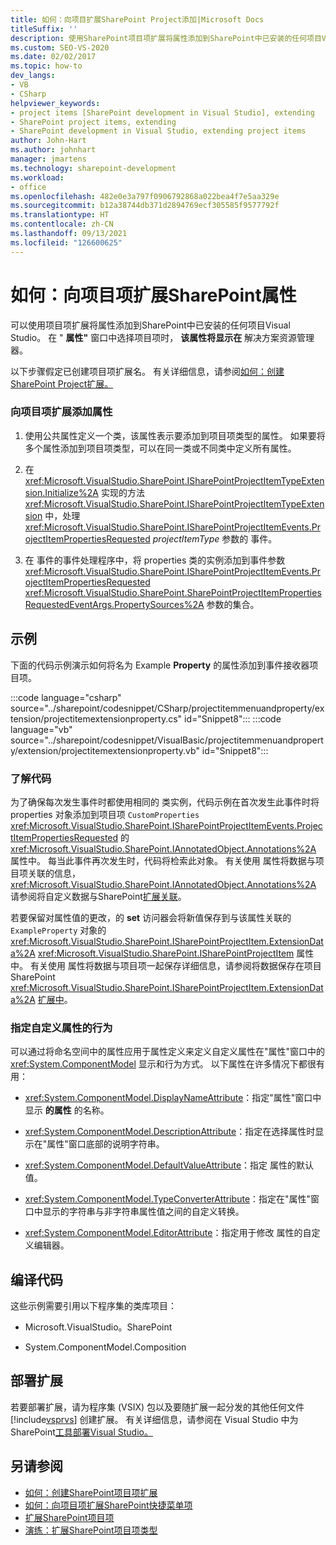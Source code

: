 ```yaml
---
title: 如何：向项目扩展SharePoint Project添加|Microsoft Docs
titleSuffix: ''
description: 使用SharePoint项目项扩展将属性添加到SharePoint中已安装的任何项目Visual Studio。
ms.custom: SEO-VS-2020
ms.date: 02/02/2017
ms.topic: how-to
dev_langs:
- VB
- CSharp
helpviewer_keywords:
- project items [SharePoint development in Visual Studio], extending
- SharePoint project items, extending
- SharePoint development in Visual Studio, extending project items
author: John-Hart
ms.author: johnhart
manager: jmartens
ms.technology: sharepoint-development
ms.workload:
- office
ms.openlocfilehash: 482e0e3a797f0906792868a022bea4f7e5aa329e
ms.sourcegitcommit: b12a38744db371d2894769ecf305585f9577792f
ms.translationtype: HT
ms.contentlocale: zh-CN
ms.lasthandoff: 09/13/2021
ms.locfileid: "126600625"
---
```

# <a name="how-to-add-a-property-to-a-sharepoint-project-item-extension"></a>如何：向项目项扩展SharePoint属性
  可以使用项目项扩展将属性添加到SharePoint中已安装的任何项目Visual Studio。 在 " **属性"** 窗口中选择项目项时， **该属性将显示在** 解决方案资源管理器。

 以下步骤假定已创建项目项扩展名。 有关详细信息，请参阅[如何：创建SharePoint Project扩展。](../sharepoint/how-to-create-a-sharepoint-project-item-extension.md)

### <a name="to-add-a-property-to-a-project-item-extension"></a>向项目项扩展添加属性

1. 使用公共属性定义一个类，该属性表示要添加到项目项类型的属性。 如果要将多个属性添加到项目项类型，可以在同一类或不同类中定义所有属性。

2. 在 <xref:Microsoft.VisualStudio.SharePoint.ISharePointProjectItemTypeExtension.Initialize%2A> 实现的方法 <xref:Microsoft.VisualStudio.SharePoint.ISharePointProjectItemTypeExtension> 中，处理 <xref:Microsoft.VisualStudio.SharePoint.ISharePointProjectItemEvents.ProjectItemPropertiesRequested> *projectItemType* 参数的 事件。

3. 在 事件的事件处理程序中，将 properties 类的实例添加到事件参数 <xref:Microsoft.VisualStudio.SharePoint.ISharePointProjectItemEvents.ProjectItemPropertiesRequested> <xref:Microsoft.VisualStudio.SharePoint.SharePointProjectItemPropertiesRequestedEventArgs.PropertySources%2A> 参数的集合。

## <a name="example"></a>示例
 下面的代码示例演示如何将名为 Example **Property** 的属性添加到事件接收器项目项。

:::code language="csharp" source="../sharepoint/codesnippet/CSharp/projectitemmenuandproperty/extension/projectitemextensionproperty.cs" id="Snippet8":::
:::code language="vb" source="../sharepoint/codesnippet/VisualBasic/projectitemmenuandproperty/extension/projectitemextensionproperty.vb" id="Snippet8":::

### <a name="understand-the-code"></a>了解代码
 为了确保每次发生事件时都使用相同的 类实例，代码示例在首次发生此事件时将 properties 对象添加到项目项 `CustomProperties` <xref:Microsoft.VisualStudio.SharePoint.ISharePointProjectItemEvents.ProjectItemPropertiesRequested> 的 <xref:Microsoft.VisualStudio.SharePoint.IAnnotatedObject.Annotations%2A> 属性中。 每当此事件再次发生时，代码将检索此对象。 有关使用 属性将数据与项目项关联的信息， <xref:Microsoft.VisualStudio.SharePoint.IAnnotatedObject.Annotations%2A> 请参阅将自定义数据与SharePoint[扩展关联](../sharepoint/associating-custom-data-with-sharepoint-tools-extensions.md)。

 若要保留对属性值的更改，的 **set** 访问器会将新值保存到与该属性关联的 `ExampleProperty` 对象的 <xref:Microsoft.VisualStudio.SharePoint.ISharePointProjectItem.ExtensionData%2A> <xref:Microsoft.VisualStudio.SharePoint.ISharePointProjectItem> 属性中。 有关使用 属性将数据与项目项一起保存详细信息，请参阅将数据保存在项目SharePoint <xref:Microsoft.VisualStudio.SharePoint.ISharePointProjectItem.ExtensionData%2A> [扩展中](../sharepoint/saving-data-in-extensions-of-the-sharepoint-project-system.md)。

### <a name="specify-the-behavior-of-custom-properties"></a>指定自定义属性的行为
 可以通过将命名空间中的属性应用于属性定义来定义自定义属性在"属性"窗口中的 <xref:System.ComponentModel> 显示和行为方式。 以下属性在许多情况下都很有用：

- <xref:System.ComponentModel.DisplayNameAttribute>：指定"属性"窗口中显示 **的属性** 的名称。

- <xref:System.ComponentModel.DescriptionAttribute>：指定在选择属性时显示在"属性"窗口底部的说明字符串。

- <xref:System.ComponentModel.DefaultValueAttribute>：指定 属性的默认值。

- <xref:System.ComponentModel.TypeConverterAttribute>：指定在"属性"窗口中显示的字符串与非字符串属性值之间的自定义转换。

- <xref:System.ComponentModel.EditorAttribute>：指定用于修改 属性的自定义编辑器。

## <a name="compile-the-code"></a>编译代码
 这些示例需要引用以下程序集的类库项目：

- Microsoft.VisualStudio。SharePoint

- System.ComponentModel.Composition

## <a name="deploy-the-extension"></a>部署扩展
 若要部署扩展，请为程序集 (VSIX) 包以及要随扩展一起分发的其他任何文件 [!include[vsprvs](../sharepoint/includes/vsprvs-md.md)] 创建扩展。 有关详细信息，请参阅在 Visual Studio 中为 SharePoint[工具部署Visual Studio。](../sharepoint/deploying-extensions-for-the-sharepoint-tools-in-visual-studio.md)

## <a name="see-also"></a>另请参阅
- [如何：创建SharePoint项目项扩展](../sharepoint/how-to-create-a-sharepoint-project-item-extension.md)
- [如何：向项目项扩展SharePoint快捷菜单项](../sharepoint/how-to-add-a-shortcut-menu-item-to-a-sharepoint-project-item-extension.md)
- [扩展SharePoint项目项](../sharepoint/extending-sharepoint-project-items.md)
- [演练：扩展SharePoint项目项类型](../sharepoint/walkthrough-extending-a-sharepoint-project-item-type.md)

